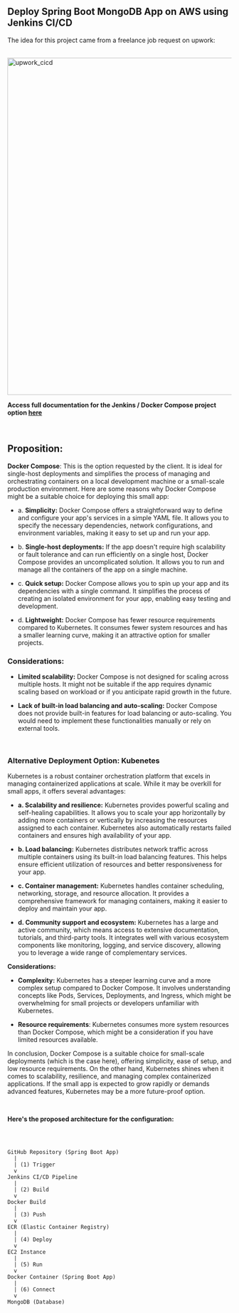 ## Deploy Spring Boot MongoDB App on AWS using Jenkins CI/CD
The idea for this project came from a freelance job request on upwork:

<br>

<img width="756" alt="upwork_cicd" src="https://github.com/earchibong/springboot_project/assets/92983658/58b9d072-cdc5-41a9-8a82-131838703003">

<br>

**Access full documentation for the Jenkins / Docker Compose project option <a href="https://github.com/earchibong/springboot_project/blob/main/documentation.md">here</a>**

<br>

## Proposition:

**Docker Compose**: This is the option requested by the client. It is ideal for single-host deployments and simplifies the process of managing and orchestrating containers on a local development machine or a small-scale production environment. Here are some reasons why Docker Compose might be a suitable choice for deploying this small app:

  - a. **Simplicity:** Docker Compose offers a straightforward way to define and configure your app's services in a simple YAML file. It allows you to specify the necessary dependencies, network configurations, and environment variables, making it easy to set up and run your app.

  - b. **Single-host deployments:** If the app doesn't require high scalability or fault tolerance and can run efficiently on a single host, Docker Compose provides an uncomplicated solution. It allows you to run and manage all the containers of the app on a single machine.

 - c. **Quick setup:** Docker Compose allows you to spin up your app and its dependencies with a single command. It simplifies the process of creating an isolated environment for your app, enabling easy testing and development.

 - d. **Lightweight:** Docker Compose has fewer resource requirements compared to Kubernetes. It consumes fewer system resources and has a smaller learning curve, making it an attractive option for smaller projects.

### Considerations:

- **Limited scalability:** Docker Compose is not designed for scaling across multiple hosts. It might not be suitable if the app requires dynamic scaling based on workload or if you anticipate rapid growth in the future.

- **Lack of built-in load balancing and auto-scaling:** Docker Compose does not provide built-in features for load balancing or auto-scaling. You would need to implement these functionalities manually or rely on external tools.

<br>

### Alternative Deployment Option: Kubenetes
Kubernetes is a robust container orchestration platform that excels in managing containerized applications at scale. While it may be overkill for small apps, it offers several advantages:

- **a. Scalability and resilience:** Kubernetes provides powerful scaling and self-healing capabilities. It allows you to scale your app horizontally by adding more containers or vertically by increasing the resources assigned to each container. Kubernetes also automatically restarts failed containers and ensures high availability of your app.

- **b. Load balancing:** Kubernetes distributes network traffic across multiple containers using its built-in load balancing features. This helps ensure efficient utilization of resources and better responsiveness for your app.

- **c. Container management:** Kubernetes handles container scheduling, networking, storage, and resource allocation. It provides a comprehensive framework for managing containers, making it easier to deploy and maintain your app.

- **d. Community support and ecosystem:** Kubernetes has a large and active community, which means access to extensive documentation, tutorials, and third-party tools. It integrates well with various ecosystem components like monitoring, logging, and service discovery, allowing you to leverage a wide range of complementary services.

**Considerations:**

- **Complexity:** Kubernetes has a steeper learning curve and a more complex setup compared to Docker Compose. It involves understanding concepts like Pods, Services, Deployments, and Ingress, which might be overwhelming for small projects or developers unfamiliar with Kubernetes.

- **Resource requirements**: Kubernetes consumes more system resources than Docker Compose, which might be a consideration if you have limited resources available.

In conclusion, Docker Compose is a suitable choice for small-scale deployments (which is the case here), offering simplicity, ease of setup, and low resource requirements. On the other hand, Kubernetes shines when it comes to scalability, resilience, and managing complex containerized applications. If the small app is expected to grow rapidly or demands advanced features, Kubernetes may be a more future-proof option.


<br>


**Here's the proposed architecture for the configuration:**

<br>

```

GitHub Repository (Spring Boot App)
  |
  | (1) Trigger
  v
Jenkins CI/CD Pipeline
  |
  | (2) Build
  v
Docker Build
  |
  | (3) Push
  v
ECR (Elastic Container Registry)
  |
  | (4) Deploy
  v
EC2 Instance
  |
  | (5) Run
  v
Docker Container (Spring Boot App)
  |
  | (6) Connect
  v
MongoDB (Database)


```

<br>

